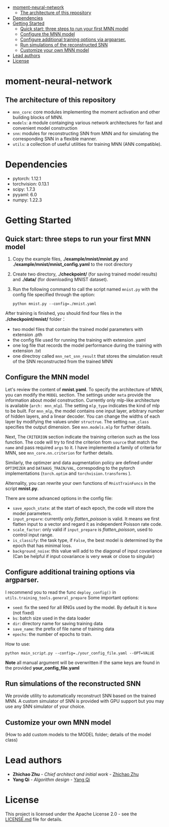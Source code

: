 - [moment-neural-network](#moment-neural-network)
  - [The architecture of this repository](#the-architecture-of-this-repository)
- [Dependencies](#dependencies)
- [Getting Started](#getting-started)
  - [Quick start: three steps to run your first MNN model](#quick-start-three-steps-to-run-your-first-mnn-model)
  - [Configure the MNN model](#configure-the-mnn-model)
  - [Configure additional training options via argparser.](#configure-additional-training-options-via-argparser)
  - [Run simulations of the reconstructed SNN](#run-simulations-of-the-reconstructed-snn)
  - [Customize your own MNN model](#customize-your-own-mnn-model)
- [Lead authors](#lead-authors)
- [License](#license)

# moment-neural-network

## The architecture of this repository

* `mnn_core`: core modules implementing the moment activation and other building blocks of MNN.
* `models`: a module containging various network architectures for fast and convenient model construction
* `snn`: modules for reconstructing SNN from MNN and for simulating the corresponding SNN in a flexible manner.
* `utils`: a collection of useful utilities for training MNN (ANN compatible).

# Dependencies
* pytorch: 1.12.1
* torchvision: 0.13.1
* scipy: 1.7.3
* pyyaml: 6.0
* numpy: 1.22.3

# Getting Started

## Quick start: three steps to run your first MNN model

1. Copy the example files, **./example/mnist/mnist.py** and **./example/mnist/mnist_config.yaml** to the root directory
2. Create two directory, **./checkpoint/** (for saving trained model results) and **./data/** (for downloading MNIST dataset).
3. Run the following command to call the script named `mnist.py` with the config file specified through the option:

   ```
   python mnist.py --config=./mnist.yaml
   ```

After training is finished, you should find four files in the **./checkpoint/mnist/** folder：

- two model files that contain the trained model parameters with extension .pth
- the config file used for running the training with extension .yaml
- one log file that records the model performance during the training with extension .txt
- one directroy called `mnn_net_snn_result` that stores the simulation result of the SNN reconstructed from the trained MNN

## Configure the MNN model

Let's review the content of **mnist.yaml**.
To specify the architecture of MNN, you can modify the `MODEL` section.
The settings under `meta` provide the information about model construction.
Currently only mlp-like architecture is available (`arch: mnn_mlp`).
The setting `mlp_type` indicates the kind of mlp to be built. For `mnn_mlp`, the model contains one input layer, arbitrary number of hidden layers, and a linear decoder.
You can change the widths of each layer by modifying the values under `structrue`. The setting `num_class` specifies the output dimension.
See `mnn.models.mlp` for further details.

Next, The `CRITERION` section indicate the training criterion such as the loss function.
The code will try to find the criterion from `source` that match the `name` and pass required `args` to it.
I have implemented a family of criteria for MNN, see `mnn_core.nn.criterion` for further details.

Similarly, the optimzer and data augmentation policy are defined under `OPTIMIZER` and `DATAAUG_TRAIN/VAL`, correspoding to the pytorch implementations (`torch.optim` and `torchvision.transforms` ).

Alternality, you can rewrite your own functions of `MnistTrainFuncs` in the script **mnist.py**.

There are some advanced options in the config file:

* `save_epoch_state`: at the start of each epoch, the code will store the model parameters.
* `input_prepare`: currently only *flatten_poisson* is valid. It means we first flatten input to a vector and regard it as independent Poisson rate code.
* `scale_factor`: only valid if `input_prepare` is *flatten_poisson*, used to control input range.
* `is_classify`: the task type, if `False`, the best model is determined by the epoch that has minimal loss.
* `background_noise`: this value will add to the diagonal of input covariance (Can be helpful if input covariance is very weak or close to singular)

## Configure additional training options via argparser.

I recommend you to read the func `deploy_config()` in `utils.training_tools.general_prepare`
Some important options:

* `seed`: fix the seed for all RNGs used by the model. By default it is `None` (not fixed)
* `bs`: batch size used in the data loader
* `dir`: directory name for saving training data
* `save_name`: the prefix of file name of training data
* `epochs`: the number of epochs to train.

How to use:

```
python main_script.py --config=./your_config_file.yaml --OPT=VALUE
```

**Note** all manual argument will be overwritten if the same keys are found in the provided **your_config_file.yaml**

## Run simulations of the reconstructed SNN

We provide utility to automatically reconstruct SNN based on the trained MNN.
A custom simulator of SNN is provided with GPU support but you may use any SNN simulator of your choice.

## Customize your own MNN model

(How to add custom models to the MODEL folder; details of the model class)

# Lead authors

- **Zhichao Zhu** - *Chief architect and initial work* - [Zhichao Zhu](https://github.com/Acturos)
- **Yang Qi** - *Algorithm design* - [Yang Qi](https://github.com/qiyangku)

# License

This project is licensed under the Apache License 2.0 - see the [LICENSE.md](LICENSE.md) file for details.
